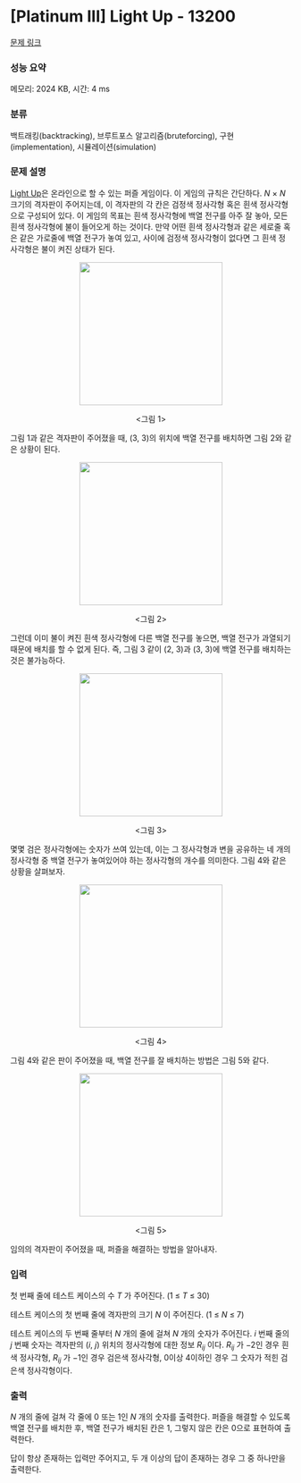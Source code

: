 # [Platinum III] Light Up - 13200 

[문제 링크](https://www.acmicpc.net/problem/13200) 

### 성능 요약

메모리: 2024 KB, 시간: 4 ms

### 분류

백트래킹(backtracking), 브루트포스 알고리즘(bruteforcing), 구현(implementation), 시뮬레이션(simulation)

### 문제 설명

<p><a href="https://www.puzzle-light-up.com/">Light Up</a>은 온라인으로 할 수 있는 퍼즐 게임이다. 이 게임의 규칙은 간단하다. <em>N</em> × <em>N</em> 크기의 격자판이 주어지는데, 이 격자판의 각 칸은 검정색 정사각형 혹은 흰색 정사각형으로 구성되어 있다. 이 게임의 목표는 흰색 정사각형에 백열 전구를 아주 잘 놓아, 모든 흰색 정사각형에 불이 들어오게 하는 것이다. 만약 어떤 흰색 정사각형과 같은 세로줄 혹은 같은 가로줄에 백열 전구가 놓여 있고, 사이에 검정색 정사각형이 없다면 그 흰색 정사각형은 불이 켜진 상태가 된다.</p>

<p style="text-align:center"><img alt="" src="https://onlinejudgeimages.s3-ap-northeast-1.amazonaws.com/problem/13200/figure1.png" style="height:256px; width:256px"></p>

<p style="text-align:center"><그림 1></p>

<p>그림 1과 같은 격자판이 주어졌을 때, (3, 3)의 위치에 백열 전구를 배치하면 그림 2와 같은 상황이 된다.</p>

<p style="text-align:center"><img alt="" src="https://onlinejudgeimages.s3-ap-northeast-1.amazonaws.com/problem/13200/figure2.png" style="height:256px; width:256px"></p>

<p style="text-align:center"><그림 2></p>

<p>그런데 이미 불이 켜진 흰색 정사각형에 다른 백열 전구를 놓으면, 백열 전구가 과열되기 때문에 배치를 할 수 없게 된다. 즉, 그림 3 같이 (2, 3)과 (3, 3)에 백열 전구를 배치하는 것은 불가능하다.</p>

<p style="text-align:center"><img alt="" src="https://onlinejudgeimages.s3-ap-northeast-1.amazonaws.com/problem/13200/figure3.png" style="height:256px; width:256px"></p>

<p style="text-align:center"><그림 3></p>

<p>몇몇 검은 정사각형에는 숫자가 쓰여 있는데, 이는 그 정사각형과 변을 공유하는 네 개의 정사각형 중 백열 전구가 놓여있어야 하는 정사각형의 개수를 의미한다. 그림 4와 같은 상황을 살펴보자.</p>

<p style="text-align:center"><img alt="" src="https://onlinejudgeimages.s3-ap-northeast-1.amazonaws.com/problem/13200/figure4.png" style="height:256px; width:256px"></p>

<p style="text-align:center"><그림 4></p>

<p>그림 4와 같은 판이 주어졌을 때, 백열 전구를 잘 배치하는 방법은 그림 5와 같다.</p>

<p style="text-align:center"><img alt="" src="https://onlinejudgeimages.s3-ap-northeast-1.amazonaws.com/problem/13200/figure5.png" style="height:256px; width:256px"></p>

<p style="text-align:center"><그림 5></p>

<p>임의의 격자판이 주어졌을 때, 퍼즐을 해결하는 방법을 알아내자.</p>

### 입력 

 <p>첫 번째 줄에 테스트 케이스의 수 <em>T</em> 가 주어진다. (1 ≤ <em>T</em> ≤ 30)</p>

<p>테스트 케이스의 첫 번째 줄에 격자판의 크기 <em>N</em> 이 주어진다. (1 ≤ <em>N</em> ≤ 7)</p>

<p>테스트 케이스의 두 번째 줄부터 <em>N</em> 개의 줄에 걸쳐 <em>N</em> 개의 숫자가 주어진다. <em>i</em> 번째 줄의 <em>j</em> 번째 숫자는 격자판의 (<em>i</em>, <em>j</em>) 위치의 정사각형에 대한 정보 <em>R<sub>ij</sub></em> 이다. <em>R<sub>ij</sub></em> 가 −2인 경우 흰색 정사각형, <em>R<sub>ij</sub></em> 가 −1인 경우 검은색 정사각형, 0이상 4이하인 경우 그 숫자가 적힌 검은색 정사각형이다.</p>

### 출력 

 <p><em>N</em> 개의 줄에 걸쳐 각 줄에 0 또는 1인 <em>N</em> 개의 숫자를 출력한다. 퍼즐을 해결할 수 있도록 백열 전구를 배치한 후, 백열 전구가 배치된 칸은 1, 그렇지 않은 칸은 0으로 표현하여 출력한다.</p>

<p>답이 항상 존재하는 입력만 주어지고, 두 개 이상의 답이 존재하는 경우 그 중 하나만을 출력한다.</p>

